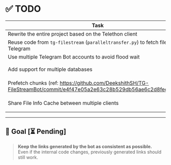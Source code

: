 # ✅ TODO

| Task                                                                                      | Status |
|-------------------------------------------------------------------------------------------|--------|
| Rewrite the entire project based on the Telethon client                                  | ✅ Done |
| Reuse code from `tg-filestream` (`paralleltransfer.py`) to fetch files from Telegram      | ✅ Done |
| Use multiple Telegram Bot accounts to avoid flood wait                                   | ✅ Done |
| Add support for multiple databases                                                       | ⏳ Pending |
| Prefetch chunks (ref: https://github.com/DeekshithSH/TG-FileStreamBot/commit/e4f47e05a2e63c28b529db56ae6c2d8feca924f0) | ⏳ Pending |
| Share File Info Cache between multiple clients                                           | ⏳ Pending |

---

## 🎯 Goal [⏳ Pending]

> **Keep the links generated by the bot as consistent as possible.**  
> Even if the internal code changes, previously generated links should still work.
